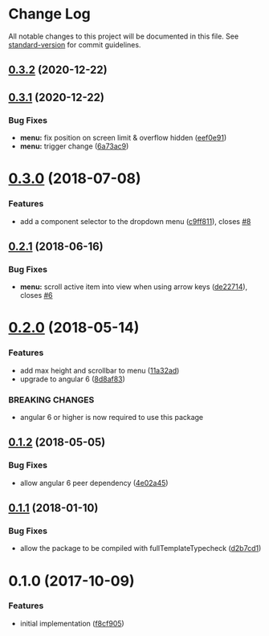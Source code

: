 # Change Log

All notable changes to this project will be documented in this file. See [standard-version](https://github.com/conventional-changelog/standard-version) for commit guidelines.

<a name="0.3.2"></a>
## [0.3.2](https://github.com/mattlewis92/angular-text-input-autocomplete/compare/v0.3.1...v0.3.2) (2020-12-22)



<a name="0.3.1"></a>
## [0.3.1](https://github.com/mattlewis92/angular-text-input-autocomplete/compare/v0.3.0...v0.3.1) (2020-12-22)


### Bug Fixes

* **menu:** fix position on screen limit & overflow hidden ([eef0e91](https://github.com/mattlewis92/angular-text-input-autocomplete/commit/eef0e91))
* **menu:** trigger change ([6a73ac9](https://github.com/mattlewis92/angular-text-input-autocomplete/commit/6a73ac9))



<a name="0.3.0"></a>
# [0.3.0](https://github.com/mattlewis92/angular-text-input-autocomplete/compare/v0.2.1...v0.3.0) (2018-07-08)


### Features

* add a component selector to the dropdown menu ([c9ff811](https://github.com/mattlewis92/angular-text-input-autocomplete/commit/c9ff811)), closes [#8](https://github.com/mattlewis92/angular-text-input-autocomplete/issues/8)



<a name="0.2.1"></a>
## [0.2.1](https://github.com/mattlewis92/angular-text-input-autocomplete/compare/v0.2.0...v0.2.1) (2018-06-16)


### Bug Fixes

* **menu:** scroll active item into view when using arrow keys ([de22714](https://github.com/mattlewis92/angular-text-input-autocomplete/commit/de22714)), closes [#6](https://github.com/mattlewis92/angular-text-input-autocomplete/issues/6)



<a name="0.2.0"></a>
# [0.2.0](https://github.com/mattlewis92/angular-text-input-autocomplete/compare/v0.1.2...v0.2.0) (2018-05-14)


### Features

* add max height and scrollbar to menu ([11a32ad](https://github.com/mattlewis92/angular-text-input-autocomplete/commit/11a32ad))
* upgrade to angular 6 ([8d8af83](https://github.com/mattlewis92/angular-text-input-autocomplete/commit/8d8af83))


### BREAKING CHANGES

* angular 6 or higher is now required to use this package



<a name="0.1.2"></a>
## [0.1.2](https://github.com/mattlewis92/angular-text-input-autocomplete/compare/v0.1.1...v0.1.2) (2018-05-05)


### Bug Fixes

* allow angular 6 peer dependency ([4e02a45](https://github.com/mattlewis92/angular-text-input-autocomplete/commit/4e02a45))



<a name="0.1.1"></a>
## [0.1.1](https://github.com/mattlewis92/angular-text-input-autocomplete/compare/v0.1.0...v0.1.1) (2018-01-10)


### Bug Fixes

* allow the package to be compiled with fullTemplateTypecheck ([d2b7cd1](https://github.com/mattlewis92/angular-text-input-autocomplete/commit/d2b7cd1))



<a name="0.1.0"></a>
# 0.1.0 (2017-10-09)


### Features

* initial implementation ([f8cf905](https://github.com/mattlewis92/angular-text-input-autocomplete/commit/f8cf905))
